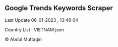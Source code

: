 

## Google Trends Keywords Scraper 
 
Last Update 06-01-2023 , 13:46:04

Country List :
VIETNAM.json



© Abdul Muttaqin 
